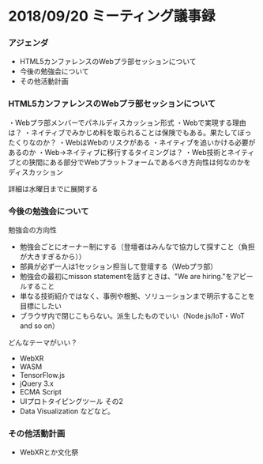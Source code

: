 # 2018/09/20 ミーティング議事録

### アジェンダ
- HTML5カンファレンスのWebプラ部セッションについて
- 今後の勉強会について
- その他活動計画



### HTML5カンファレンスのWebプラ部セッションについて

・Webプラ部メンバーでパネルディスカッション形式
・Webで実現する理由は？
・ネイティブでみかじめ料を取られることは保険でもある。果たしてぼったくりなのか？
・WebはWebのリスクがある
・ネイティブを追いかける必要があるのか
・Web→ネイティブに移行するタイミングは？
・Web技術とネイティブとの狭間にある部分でWebプラットフォームであるべき方向性は何なのかをディスカッション

詳細は水曜日までに展開する

### 今後の勉強会について

勉強会の方向性
- 勉強会ごとにオーナー制にする（登壇者はみんなで協力して探すこと（負担が大きすぎるから））
- 部員が必ず一人は1セッション担当して登壇する（Webプラ部）
- 勉強会の最初にmisson statementを話すときは、"We are hiring."をアピールすること
- 単なる技術紹介ではなく、事例や根拠、ソリューションまで明示することを目標にしたい
- ブラウザ内で閉じこもらない。派生したものでいい（Node.js/IoT・WoT and so on）

どんなテーマがいい？

- WebXR
- WASM
- TensorFlow.js
- jQuery 3.x
- ECMA Script
- UIプロトタイピングツール その2
- Data Visualization
などなど。


### その他活動計画

- WebXRとか文化祭

